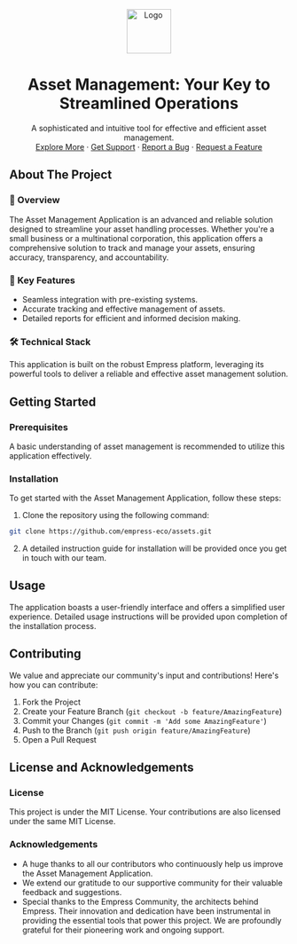 <div align="center">
<img src="https://grow.empress.eco/uploads/default/original/2X/1/1f1e1044d3864269d2a613577edb9763890422ab.png" alt="Logo" width="80" height="80">
<h1 align="center">Asset Management: Your Key to Streamlined Operations</h1>
<p align="center">
A sophisticated and intuitive tool for effective and efficient asset management.
<br/>
<a href="https://empress.eco/">Explore More</a>
·
<a href="https://grow.empress.eco/">Get Support</a>
·
<a href="https://github.com/empress-eco/assets/issues">Report a Bug</a>
·
<a href="https://github.com/empress-eco/assets/issues">Request a Feature</a>
</p>
</div>

## About The Project

### 📖 Overview
The Asset Management Application is an advanced and reliable solution designed to streamline your asset handling processes. Whether you're a small business or a multinational corporation, this application offers a comprehensive solution to track and manage your assets, ensuring accuracy, transparency, and accountability.

### 🌟 Key Features
- Seamless integration with pre-existing systems.
- Accurate tracking and effective management of assets.
- Detailed reports for efficient and informed decision making.

### 🛠 Technical Stack
This application is built on the robust Empress platform, leveraging its powerful tools to deliver a reliable and effective asset management solution.

## Getting Started

### Prerequisites
A basic understanding of asset management is recommended to utilize this application effectively.

### Installation
To get started with the Asset Management Application, follow these steps:

1. Clone the repository using the following command:

```sh
git clone https://github.com/empress-eco/assets.git
```

2. A detailed instruction guide for installation will be provided once you get in touch with our team.

## Usage
The application boasts a user-friendly interface and offers a simplified user experience. Detailed usage instructions will be provided upon completion of the installation process.

## Contributing
We value and appreciate our community's input and contributions! Here's how you can contribute:

1. Fork the Project
2. Create your Feature Branch (`git checkout -b feature/AmazingFeature`)
3. Commit your Changes (`git commit -m 'Add some AmazingFeature'`)
4. Push to the Branch (`git push origin feature/AmazingFeature`)
5. Open a Pull Request

## License and Acknowledgements

### License
This project is under the MIT License. Your contributions are also licensed under the same MIT License.

### Acknowledgements
- A huge thanks to all our contributors who continuously help us improve the Asset Management Application.
- We extend our gratitude to our supportive community for their valuable feedback and suggestions.
- Special thanks to the Empress Community, the architects behind Empress. Their innovation and dedication have been instrumental in providing the essential tools that power this project. We are profoundly grateful for their pioneering work and ongoing support.